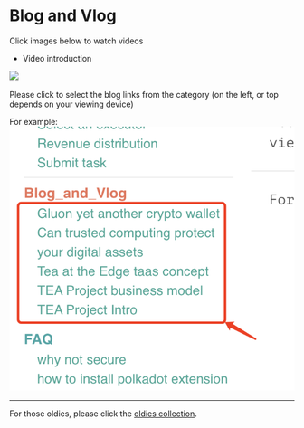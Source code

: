 # Blog and Vlog
Click images below to watch videos

- Video introduction

[![](http://img.youtube.com/vi/-NgR3ySWwXg/0.jpg)](http://www.youtube.com/watch?v=-NgR3ySWwXg "")


Please click to select the blog links from the category (on the left, or top depends on your viewing device)

For example:
![](../res/blog/WX20201215-114649.png)

---
For those oldies, please click the [oldies collection](oldies.md).
